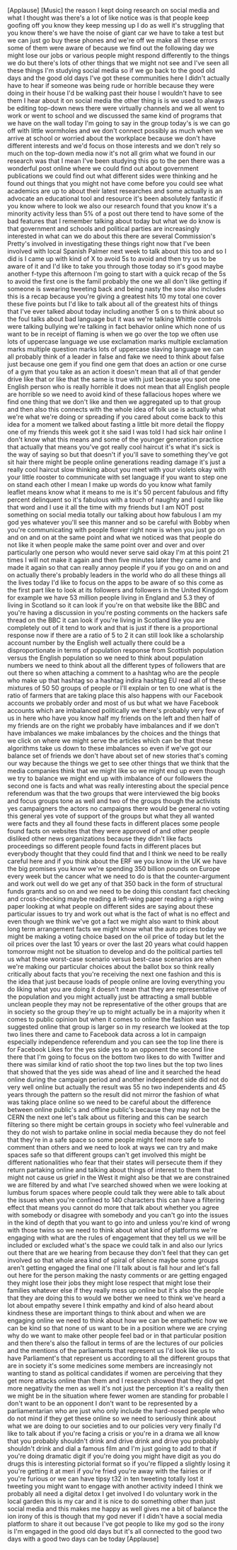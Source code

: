 
[Applause]
[Music]
the reason I kept doing research on
social media and what I thought was
there&#39;s a lot of like notice was is that
people keep goofing off you know they
keep messing up I do as well it&#39;s
struggling that you know there&#39;s we have
the noise of giant car we have to take a
test but we can just go buy these phones
and we&#39;re off we make all these errors
some of them were aware of because we
find out the following day we might lose
our jobs or various people might respond
differently to the things we do but
there&#39;s lots of other things that we
might not see and I&#39;ve seen all these
things
I&#39;m studying social media so if we go
back to the good old days and the good
old days I&#39;ve got these communities here
I didn&#39;t actually have to hear if
someone was being rude or horrible
because they were doing in their house
I&#39;d be walking past their house I
wouldn&#39;t have to see them I hear about
it on social media the other thing is is
we used to always be editing top-down
news there were virtually channels and
we all went to work or went to school
and we discussed the same kind of
programs that we have on the wall today
I&#39;m going to say in the group today&#39;s is
we can go off with little wormholes and
we don&#39;t connect possibly as much when
we arrive at school or worried about the
workplace because we don&#39;t have
different interests and we&#39;d focus on
those interests and we don&#39;t rely so
much on the top-down media now it&#39;s not
all grim what we found in our research
was that I mean I&#39;ve been studying this
go to the pen
there was a wonderful post online where
we could find out about government
publications we could find out what
different sides were thinking and he
found out things that you might not have
come before you could see what academics
are up to about their latest researches
and some actually is an advocate an
educational tool and resource it&#39;s been
absolutely fantastic if you know where
to look
we also our research found that you know
it&#39;s a minority activity less than 5% of
a post out there tend to have some of
the bad features that I remember talking
about today but what we do know is that
government and schools and political
parties are increasingly interested in
what can we do about this there are
several Commission&#39;s Pretty&#39;s involved
in investigating these things right now
that I&#39;ve been involved with local
Spanish Palmer
next week to talk about this too and so
I did is I came up with kind of X to
avoid 5s to avoid and then try us to be
aware of it and I&#39;d like to take you
through those today so it&#39;s good maybe
another f-type this afternoon I&#39;m going
to start with a quick recap of the 5s to
avoid the first one is the famil
probably the one we all don&#39;t like
getting if someone is swearing tweeting
back and being nasty the sow also
includes this is a recap because you&#39;re
giving a greatest hits 10 my total one
cover these five points but I&#39;d like to
talk about all of the greatest hits of
things that I&#39;ve ever talked about today
including another 5 on s to think about
so the foul talks about bad language but
it was
we&#39;re talking Whittle controls were
talking bullying we&#39;re talking in fact
behavior online which none of us want to
be in receipt of flaming is when we go
over the top we often use lots of
uppercase language we use exclamation
marks multiple exclamation marks
multiple question marks
lots of uppercase slaving language we
can all probably think of a leader in
false and fake we need to think about
false just because one gem if you find
one gem that does an action or one curse
of a gym that you take as an action it
doesn&#39;t mean that all of that gender
drive like that or like that the same is
true with just because you spot one
English person who is really horrible
it does not mean that all English people
are horrible
so we need to avoid kind of these
fallacious hopes where we find one thing
that we don&#39;t like and then we
aggregated up to that group and then
also this connects with the whole idea
of folk use is actually what we&#39;re what
we&#39;re doing or spreading if you cared
about come back to this idea for a
moment we talked about fasting a little
bit more detail the floppy one of my
friends this week got it
she said I was told I had sick hair
online I don&#39;t know what this means and
some of the younger generation practice
that actually that means you&#39;ve got
really cool haircut it&#39;s what it&#39;s sick
is the way of saying so but that doesn&#39;t
if you&#39;ll save to something they&#39;ve got
sit hair there might be people online
generations reading damage it&#39;s just a
really cool haircut slow thinking about
you meet with your violets okay with
your little rooster to communicate with
set language if you want to step one on
stand each other I mean I make up words
do you know what family leaflet means
know what it means to me is it&#39;s 50
percent fabulous and fifty percent
delinquent so it&#39;s fabulous with a touch
of naughty and I quite like that word
and I use it all the time with my
friends but I am NOT post something on
social media totally our talking about
how fabulous I am
my god yes whatever you&#39;ll see this
manner and so be careful with Bobby when
you&#39;re communicating with people flower
right now is when you just go on and on
and on at the same point and what we
noticed was that people do not like it
when people make the same point over and
over and over
particularly one person who would never
serve said okay I&#39;m at this point 21
times I will not make it again and then
five minutes later they came in and made
it again so that can really annoy people
if you if you go on and on and on
actually there&#39;s probably leaders in the
world who do all these things all the
lives today I&#39;d like to focus on the
apps to be aware of so this come as the
first part like to look at its followers
and followers in the United Kingdom for
example we have 53 million people living
in England and 5.3 they of living in
Scotland so it can look if you&#39;re on
that website like the BBC and you&#39;re
having a discussion in you&#39;re posting
comments on the hackers safe thread on
the BBC it can look if you&#39;re living in
Scotland like you are completely out of
it tend to work and that is just if
there is a proportional response now if
there are a ratio of 5 to 2 it can still
look like a scholarship account number
by the English well actually there could
be a disproportionate in terms of
population response from Scottish
population versus the English population
so we need to think about population
numbers we need to think about all the
different types of followers that are
out there so when
attaching a comment to a hashtag who are
the people who make up that hashtag so a
hashtag indira hashtag EU read all of
these mixtures of 50 50 groups of people
or I&#39;ll explain or ten to one what is
the ratio of farmers that are taking
place this also happens with our
Facebook accounts we probably order and
most of us but what we have Facebook
accounts which are imbalanced
politically we there&#39;s probably very few
of us in here who have you know half my
friends on the left and then half of my
friends are on the right we probably
have imbalances and if we don&#39;t have
imbalances we make imbalances by the
choices and the things that we click on
where we might serve the articles which
can be that these algorithms take us
down to these imbalances so even if
we&#39;ve got our balance set of friends we
don&#39;t have about set of new stories
that&#39;s coming our way because the things
we get to see other things that we think
that the media companies think that we
might like so we might end up even
though we try to balance we might end up
with imbalance of our followers the
second one is facts and what was really
interesting about the special pence
referendum was that the two groups that
were interviewed the big books and focus
groups tone as well and two of the
groups though the activists yes
campaigners the actors no campaigns
there would be general no voting this
general yes vote of support of the
groups but what they all wanted were
facts and they all found these facts in
different places some people found facts
on websites that they were approved of
and other people disliked other news
organizations because they didn&#39;t like
facts proceedings so different people
found facts in different places but
everybody thought that they could find
that and I think we need to be really
careful here and if you think about the
ERF we you know in the UK we have the
big promises
you know we&#39;re spending 350 billion
pounds on Europe every week but the
cancer what we need to do is that the
counter-argument and work out well do we
get any of that 350 back in the form of
structural funds grants and so on and we
need to be doing this constant fact
checking and cross-checking maybe
reading a left-wing paper reading a
right-wing paper looking at what people
on different sides are saying about
these particular issues to try and work
out what is the fact of what is no
effect and even though we think we&#39;ve
got a fact we might also want to think
about long term arrangement facts we
might know what the auto prices today we
might be making a voting choice based on
the oil price of today but let the oil
prices over the last 10 years or over
the last 20 years what could happen
tomorrow might not be situation to
develop and do the political parties
tell us what these worst-case scenario
versus best-case scenarios are when
we&#39;re making our particular choices
about the ballot box so think really
critically about facts that you&#39;re
receiving the next one fashion and this
is the idea that just because loads of
people online are loving everything you
do liking what you are doing it doesn&#39;t
mean that they are representative of the
population and you might actually just
be attracting a small bubble unclean
people they may not be representative of
the other groups that are in society so
the group they&#39;re up to might actually
be in a majority when it comes to public
opinion but when it comes to online the
fashion was suggested online that group
is larger so in my research we looked at
the top two lines there and came to
Facebook data across a lot in campaign
especially independence referendum and
you can see the top line there is for
Facebook Likes
for the yes side yes to an opponent the
second line there that I&#39;m going to
focus on the bottom two likes to do with
Twitter and there was similar kind of
ratio shoot the top two lines but the
top two lines that showed that the yes
side was ahead of line and it searched
the head online during the campaign
period and another independent side did
not do very well online but actually the
result was 55 no two independents and 45
years through the pattern so the result
did not mirror the fashion of what was
taking place online so we need to be
careful about the difference between
online public&#39;s and offline public&#39;s
because they may not be the CERN the
next one let&#39;s talk about us filtering
and this can be search filtering so
there might be certain groups in society
who feel vulnerable and they do not wish
to partake online in social media
because they do not feel that they&#39;re in
a safe space so some people might feel
more safe to comment than others and we
need to look at ways we can try and make
spaces safe so that different groups
can&#39;t get involved this might be
different nationalities who fear that
their states will persecute them if they
return
partaking online and talking about
things of interest to them that might
not cause us grief in the West it might
also be that we are constrained we are
filtered by and what I&#39;ve searched
showed when we were looking at lumbus
forum spaces where people could talk
they were able to talk about the issues
when you&#39;re confined to 140 characters
this can have a filtering effect that
means you cannot do more that talk about
whether you agree with somebody or
disagree with somebody and you can&#39;t go
into the issues in the kind of depth
that you want to go into and unless
you&#39;re kind of wrong with those twins so
we need to think about what kind of
platforms we&#39;re engaging with what are
the rules of engagement that they tell
us we will be included or excluded
what&#39;s the space we could talk in and
also our lyrics out there that are we
hearing from because they don&#39;t feel
that they can get involved so that whole
area kind of spiral of silence maybe
some groups aren&#39;t getting engaged
the final one I&#39;ll talk about is fall
hour and let&#39;s fall out here for the
person making the nasty comments or are
getting engaged they might lose their
jobs they might lose respect that might
lose their families whatever else if
they really mess up online but it&#39;s also
the people that they are doing this to
would we bother we need to think we&#39;ve
heard a lot about empathy severe I think
empathy and kind of also heard about
kindness these are important things to
think about and when we are engaging
online we need to think about how we can
be empathetic how we can be kind so that
none of us want to be in a position
where we are crying why do we want to
make other people feel bad or in that
particular position and then there&#39;s
also the fallout in terms of are the
lectures of our policies and the
mentions of the parliaments that
represent us I&#39;d look like us to have
Parliament&#39;s that represent us according
to all the different groups that are in
society it&#39;s some medicines
some members
are increasingly not wanting to stand as
political candidates if women are
perceiving that they get more attacks
online than them and I research showed
that they did get more negativity the
men as well it&#39;s not just the perception
it&#39;s a reality then we might be in the
situation where fewer women are standing
for probable I don&#39;t want to be an
opponent I don&#39;t want to be represented
by a parliamentarian who are just who
only include the hard-nosed people who
do not mind if they get these online so
we need to seriously think about what we
are doing to our societies and to our
policies very very finally I&#39;d like to
talk about if you&#39;re facing a crisis or
you&#39;re in a drama
we all know that you probably shouldn&#39;t
drink and drive drink and drive you
probably shouldn&#39;t drink and dial a
famous film and I&#39;m just going to add to
that if you&#39;re doing dramatic digit if
you&#39;re doing you might have digit as you
do drugs
this is interesting pictorial format so
if you&#39;re flipped a slightly losing it
you&#39;re getting it at meri if you&#39;re
fried you&#39;re away with the fairies or if
you&#39;re furious or we can have tipsy t32
in ten tweeting totally lost it tweeting
you might want to engage with another
activity indeed I think we probably all
need a digital detox I get involved
I do voluntary work in the local garden
this is my car and it is nice to do
something other than just social media
and this makes me happy as well gives me
a bit of balance the ion irony of this
is though that my god never
if I didn&#39;t have a social media platform
to share it out because I&#39;ve got people
to like my god
so the irony is I&#39;m engaged in the good
old days but it&#39;s all connected to the
good two days with a good two days can
be today
[Applause]
